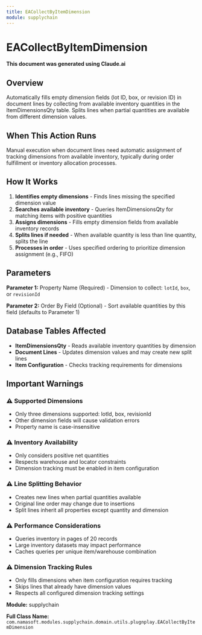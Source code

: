 ```yaml
---
title: EACollectByItemDimension
module: supplychain
---
```



<div class='entity-flows'>

# EACollectByItemDimension

**This document was generated using Claude.ai**

## Overview

Automatically fills empty dimension fields (lot ID, box, or revision ID) in document lines by collecting from available inventory quantities in the ItemDimensionsQty table. Splits lines when partial quantities are available from different dimension values.

## When This Action Runs

Manual execution when document lines need automatic assignment of tracking dimensions from available inventory, typically during order fulfillment or inventory allocation processes.

## How It Works

1. **Identifies empty dimensions** - Finds lines missing the specified dimension value
2. **Searches available inventory** - Queries ItemDimensionsQty for matching items with positive quantities
3. **Assigns dimensions** - Fills empty dimension fields from available inventory records
4. **Splits lines if needed** - When available quantity is less than line quantity, splits the line
5. **Processes in order** - Uses specified ordering to prioritize dimension assignment (e.g., FIFO)

## Parameters

**Parameter 1:** Property Name (Required) - Dimension to collect: `lotId`, `box`, or `revisionId`

**Parameter 2:** Order By Field (Optional) - Sort available quantities by this field (defaults to Parameter 1)

## Database Tables Affected

- **ItemDimensionsQty** - Reads available inventory quantities by dimension
- **Document Lines** - Updates dimension values and may create new split lines
- **Item Configuration** - Checks tracking requirements for dimensions

## Important Warnings

### ⚠️ Supported Dimensions
- Only three dimensions supported: lotId, box, revisionId
- Other dimension fields will cause validation errors
- Property name is case-insensitive

### ⚠️ Inventory Availability
- Only considers positive net quantities
- Respects warehouse and locator constraints
- Dimension tracking must be enabled in item configuration

### ⚠️ Line Splitting Behavior
- Creates new lines when partial quantities available
- Original line order may change due to insertions
- Split lines inherit all properties except quantity and dimension

### ⚠️ Performance Considerations
- Queries inventory in pages of 20 records
- Large inventory datasets may impact performance
- Caches queries per unique item/warehouse combination

### ⚠️ Dimension Tracking Rules
- Only fills dimensions when item configuration requires tracking
- Skips lines that already have dimension values
- Respects all configured dimension tracking settings

**Module:** supplychain

**Full Class Name:** `com.namasoft.modules.supplychain.domain.utils.plugnplay.EACollectByItemDimension`


</div>

